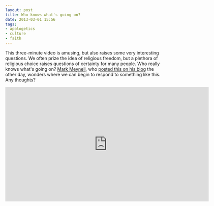 ```yaml
---
layout: post
title: Who knows what's going on?
date: 2013-03-01 15:56
tags:
- apologetics
- culture
- faith
---
```

This three-minute video is amusing, but also raises some very interesting questions. We often prize the idea of religious freedom, but a plethora of  religious choice raises questions of certainty for many people. Who  really knows what's going on? <a href="http://twitter.com/Quaerentia" target="_blank">Mark Meynell</a>, who <a href="http://markmeynell.wordpress.com/2013/03/01/q-marks-the-spot-treasure-map-54-march-2013/" target="_blank">posted this on his blog</a> the other day, wonders where we can begin to respond to something like this. Any thoughts?

<iframe width="640" height="360" src="http://www.youtube.com/embed/n2L4TMQRzac?rel=0" frameborder="0" allowfullscreen></iframe><br>
